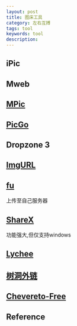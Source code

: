 ```yaml
---
layout: post
title: 图床工具
category: 左右互搏
tags: tool
keywords: tool
description: 
---
```


## iPic

## Mweb

## [MPic](http://mpic.lzhaofu.cn/)

## [PicGo](https://github.com/Molunerfinn/PicGo)

## Dropzone 3

## [ImgURL](https://github.com/helloxz/imgurl)

## [fu](https://github.com/klesh/fu)

上传至自己服务器

## [ShareX](https://github.com/ShareX/ShareX)

功能强大,但仅支持windows

## [Lychee](https://github.com/electerious/Lychee)

## [树洞外链](https://github.com/HFO4/shudong-share)

## [Chevereto-Free](https://github.com/Chevereto/Chevereto-Free)

## Reference

